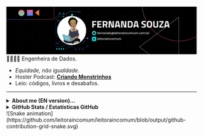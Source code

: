 ![Banner com informações](banner.png)
👷🏾‍♀️🎲 Engenheira de Dados. 
* *Equidade, não igualdade.* 
* Hoster Podcast: [**Criando Monstrinhos**](https://anchor.fm/criando-monstrinhos/)
* Leio: códigos, livros e desabafos.
---
<section><details align="left">
  <summary><b> About me (EN version)...</b></i> </summary>

👷🏾‍♀️🎲‍ Data Engineer.
* *Equity, not equality.* 
* Hoster Podcast: [**Criando Monstrinhos**](https://anchor.fm/criando-monstrinhos/)
* I read: codes, books and outbursts.
  
</section>

<details align="left">

<summary><b>GitHub Stats / Estatísticas GitHub</b></i> </summary>

![GitHub stats](https://github-readme-stats.vercel.app/api?username=leitoraincomum&hide=issues,commits&theme=synthwave&show_icons=true&hide_border=false&count_private=true&include_all_commits=true&line_height=24.5)

[![Top Langs](https://github-readme-stats.vercel.app/api/top-langs/?username=leitoraincomum&layout=compact&theme=synthwave&langs_count=10&line_height=24.5)](https://github.com/leitoraincomum/github-readme-stats)

![](https://komarev.com/ghpvc/?username=leitoraincomum&color=blue&style=flat)
</details>
![Snake animation](https://github.com/leitoraincomum/leitoraincomum/blob/output/github-contribution-grid-snake.svg)

</section>
